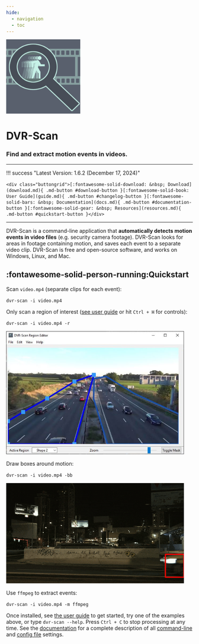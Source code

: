 ```yaml
---
hide:
  - navigation
  - toc
---
```


<img alt="DVR-Scan Logo" src="assets/dvr-scan.png" width="200rem"/>

<h1 id="dvr-scan-title">DVR-Scan</h1>
<h3 id="dvr-scan-subtitle">Find and extract motion events in videos.</h3>

------------------------------------------------------

!!! success "Latest Version: 1.6.2 (December 17, 2024)"

    <div class="buttongrid">[:fontawesome-solid-download: &nbsp; Download](download.md){ .md-button #download-button }[:fontawesome-solid-book: User Guide](guide.md){ .md-button #changelog-button }[:fontawesome-solid-bars: &nbsp; Documentation](docs.md){ .md-button #documentation-button }[:fontawesome-solid-gear: &nbsp; Resources](resources.md){ .md-button #quickstart-button }</div>

------------------------------------------------------

DVR-Scan is a command-line application that **automatically detects motion events in video files** (e.g. security camera footage).  DVR-Scan looks for areas in footage containing motion, and saves each event to a separate video clip.  DVR-Scan is free and open-source software, and works on Windows, Linux, and Mac.

## :fontawesome-solid-person-running:Quickstart

Scan `video.mp4` (separate clips for each event):

    dvr-scan -i video.mp4

Only scan a region of interest ([see user guide](guide.md#region-editor) or hit `Ctrl + H` for controls):

    dvr-scan -i video.mp4 -r

<img alt="overlay example" src="assets/region-editor-multiple.jpg" width="480"/>

Draw boxes around motion:

    dvr-scan -i video.mp4 -bb

<img alt="overlay example" src="assets/bounding-box.gif" width="480"/>

Use `ffmpeg` to extract events:

    dvr-scan -i video.mp4 -m ffmpeg

Once installed, see [the user guide](guide.md) to get started, try one of the examples above, or type `dvr-scan --help`. Press `Ctrl + C` to stop processing at any time.  See the [documentation](docs.md) for a complete description of all [command-line](docs.md#dvr-scan-options) and [config file](docs.md#config-file) settings.


